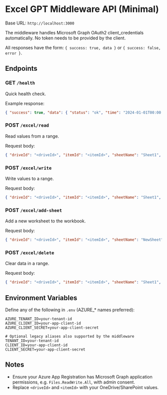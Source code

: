 # Excel GPT Middleware API (Minimal)

Base URL: `http://localhost:3000`

The middleware handles Microsoft Graph OAuth2 client_credentials automatically. No token needs to be provided by the client.

All responses have the form: `{ success: true, data }` or `{ success: false, error }`.

## Endpoints

### GET `/health`
Quick health check.

Example response:
```json
{ "success": true, "data": { "status": "ok", "time": "2024-01-01T00:00:00.000Z" } }
```

### POST `/excel/read`
Read values from a range.

Request body:
```json
{ "driveId": "<driveId>", "itemId": "<itemId>", "sheetName": "Sheet1", "range": "A1:B2" }
```

### POST `/excel/write`
Write values to a range.

Request body:
```json
{ "driveId": "<driveId>", "itemId": "<itemId>", "sheetName": "Sheet1", "range": "A1:B2", "values": [[1,2],[3,4]] }
```

### POST `/excel/add-sheet`
Add a new worksheet to the workbook.

Request body:
```json
{ "driveId": "<driveId>", "itemId": "<itemId>", "sheetName": "NewSheet" }
```

### POST `/excel/delete`
Clear data in a range.

Request body:
```json
{ "driveId": "<driveId>", "itemId": "<itemId>", "sheetName": "Sheet1", "range": "A1:B10", "applyTo": "contents" }
```

## Environment Variables

Define any of the following in `.env` (AZURE_* names preferred):

```env
AZURE_TENANT_ID=your-tenant-id
AZURE_CLIENT_ID=your-app-client-id
AZURE_CLIENT_SECRET=your-app-client-secret

# Optional legacy aliases also supported by the middleware
TENANT_ID=your-tenant-id
CLIENT_ID=your-app-client-id
CLIENT_SECRET=your-app-client-secret
```

## Notes

- Ensure your Azure App Registration has Microsoft Graph application permissions, e.g. `Files.ReadWrite.All`, with admin consent.
- Replace `<driveId>` and `<itemId>` with your OneDrive/SharePoint values.
